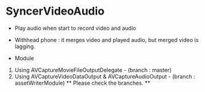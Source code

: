 # SyncerVideoAudio

- Play audio when start to record video and audio
- Withhead phone
  : it merges video and played audio, but merged video is lagging.
  
- Module
1. Using AVCaptureMovieFileOutputDelegate - (branch : master)
2. Using AVCaptureVideoDataOutput & AVCaptureAudioOutput - (branch : assetWriterModule)
    ** Please check the branches. **

